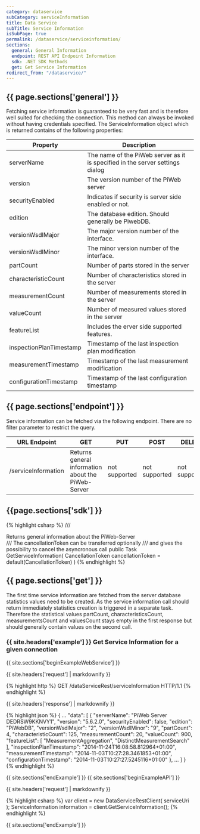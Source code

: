 ```yaml
---
category: dataservice
subCategory: serviceInformation
title: Data Service
subTitle: Service Information
isSubPage: true
permalink: /dataservice/serviceinformation/
sections:
  general: General Information
  endpoint: REST API Endpoint Information
  sdk: .NET SDK Methods
  get: Get Service Information
redirect_from: "/dataservice/"
---
```


## {{ page.sections['general'] }}

Fetching service information is guaranteed to be very fast and is therefore well suited for checking the connection. This method can always be invoked without having credentials specified. 
The ServiceInformation object which is returned contains of the following properties:

Property | Description
---------|-------------
serverName | The name of the PiWeb server as it is specified in the server settings dialog
version | The version number of the PiWeb server
securityEnabled | Indicates if security is server side enabled or not.
edition | The database edition. Should generally be PiwebDB.
versionWsdlMajor | The major version number of the interface.
versionWsdlMinor | The minor version number of the interface.
partCount | Number of parts stored in the server
characteristicCount | Number of characteristics stored in the server
measurementCount | Number of measurements stored in the server
valueCount |Number of measured values stored in the server
featureList | Includes the erver side supported features.
inspectionPlanTimestamp | Timestamp of the last inspection plan modification
measurementTimestamp | Timestamp of the last measurement modification
configurationTimestamp | Timestamp of the last configuration timestamp

## {{ page.sections['endpoint'] }}

Service information can be fetched via the following endpoint. There are no filter parameter to restrict the query.

URL Endpoint | GET | PUT | POST | DELETE
-------------|-----|-----|------|-------
/serviceInformation | Returns general information about the PiWeb-Server | not supported | not supported | not supported

## {{page.sections['sdk'] }}

{% highlight csharp %}
/// <summary> Returns general information about the PiWeb-Server </summary>
/// <param name="cancellationToken"> The cancellationToken can be transferred optionally 
/// and gives the possibility to cancel the asyncronous call</param>
public Task<ServiceInformation> GetServiceInformation( CancellationToken cancellationToken = default(CancellationToken) )
{% endhighlight %}

## {{ page.sections['get'] }}

The first time service information are fetched from the server database statistics values need to be created. As the service information call should return immediately statistics creation is triggered in a separate task. Therefore the statistical values partCount, characteristicsCount, measurementsCount and valuesCount stays empty in the first response but should generally contain values on the second call.

### {{ site.headers['example'] }}  Get Service Information for a given connection

{{ site.sections['beginExampleWebService'] }}

{{ site.headers['request']  | markdownify }}

{% highlight http %}
GET /dataServiceRest/serviceInformation HTTP/1.1
{% endhighlight %}

{{ site.headers['response']  | markdownify }}

{% highlight json %}
{
   ...
   "data":
   [
       {
          "serverName": "PiWeb Server DEDRSW9KKNVY1",
          "version": "5.6.2.0",
          "securityEnabled": false,
          "edition": "PiWebDB",
          "versionWsdlMajor": "2",
          "versionWsdlMinor": "9",
          "partCount": 4,
          "characteristicCount": 125,
          "measurementCount": 20,
          "valueCount": 900,
          "featureList":
          [
             "MeasurementAggregation",
            "DistinctMeasurementSearch"
          ],
          "inspectionPlanTimestamp": "2014-11-24T16:08:58.812964+01:00",
          "measurementTimestamp": "2014-11-03T10:27:28.3461853+01:00",
          "configurationTimestamp": "2014-11-03T10:27:27.5245116+01:00"
       },
       ...
   ]
}
{% endhighlight %}

{{ site.sections['endExample'] }}
{{ site.sections['beginExampleAPI'] }}

{{ site.headers['request'] | markdownify }}

{% highlight csharp %}
var client = new DataServiceRestClient( serviceUri );
ServiceInformation information = client.GetServiceInformation();
{% endhighlight %}

{{ site.sections['endExample'] }}
